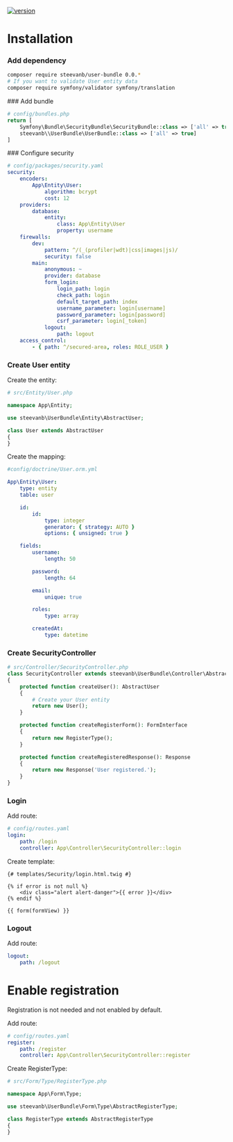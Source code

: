 [![version](https://img.shields.io/badge/version-dev-red.svg)](https://github.com/steevanb/user-bundle)

# Installation

### Add dependency

```bash
composer require steevanb/user-bundle 0.0.*
# If you want to validate User entity data
composer require symfony/validator symfony/translation
```

### Add bundle

```php
# config/bundles.php
return [
    Symfony\Bundle\SecurityBundle\SecurityBundle::class => ['all' => true],
    steevanb\\UserBundle\UserBundle::class => ['all' => true]
]
```

### Configure security

```yml
# config/packages/security.yaml
security:
    encoders:
        App\Entity\User:
            algorithm: bcrypt
            cost: 12
    providers:
        database:
            entity:
                class: App\Entity\User
                property: username
    firewalls:
        dev:
            pattern: ^/(_(profiler|wdt)|css|images|js)/
            security: false
        main:
            anonymous: ~
            provider: database
            form_login:
                login_path: login
                check_path: login
                default_target_path: index
                username_parameter: login[username]
                password_parameter: login[password]
                csrf_parameter: login[_token]
            logout:
                path: logout
    access_control:
        - { path: ^/secured-area, roles: ROLE_USER }
```

### Create User entity

Create the entity:
```php
# src/Entity/User.php

namespace App\Entity;

use steevanb\UserBundle\Entity\AbstractUser;

class User extends AbstractUser
{
}

```

Create the mapping:
```yaml
#config/doctrine/User.orm.yml

App\Entity\User:
    type: entity
    table: user

    id:
        id:
            type: integer
            generator: { strategy: AUTO }
            options: { unsigned: true }

    fields:
        username:
            length: 50

        password:
            length: 64

        email:
            unique: true

        roles:
            type: array

        createdAt:
            type: datetime
```

### Create SecurityController

```php
# src/Controller/SecurityController.php
class SecurityController extends steevanb\UserBundle\Controller\AbstractSecurityController
{
    protected function createUser(): AbstractUser
    {
        # Create your User entity
        return new User();
    }

    protected function createRegisterForm(): FormInterface
    {
        return new RegisterType();
    }

    protected function createRegisteredResponse(): Response
    {
        return new Response('User registered.');
    }
}
```

### Login

Add route:
```yml
# config/routes.yaml
login:
    path: /login
    controller: App\Controller\SecurityController::login
```

Create template:
```twig
{# templates/Security/login.html.twig #}

{% if error is not null %}
    <div class="alert alert-danger">{{ error }}</div>
{% endif %}

{{ form(formView) }}
```

### Logout

Add route:
```yml
logout:
    path: /logout
```

# Enable registration

Registration is not needed and not enabled by default.

Add route:
```yml
# config/routes.yaml
register:
    path: /register
    controller: App\Controller\SecurityController::register
```

Create RegisterType:
```php
# src/Form/Type/RegisterType.php

namespace App\Form\Type;

use steevanb\UserBundle\Form\Type\AbstractRegisterType;

class RegisterType extends AbstractRegisterType
{
}
```
